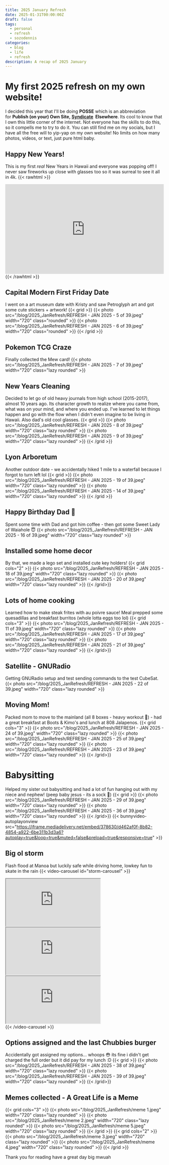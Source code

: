 ```yaml
---
title: 2025 January Refresh
date: 2025-01-31T00:00:00Z
draft: false
tags:
  - personal
  - refresh
  - sozodennis
categories:
  - blog
  - life
  - refresh
description: A recap of 2025 January
---
```

# My first 2025 refresh on my own website!
I decided this year that I'll be doing **POSSE** which is an abbreviation for **Publish (on your) Own Site, [Syndicate](https://indieweb.org/Category:syndication "Category:syndication")  Elsewhere**. Its cool to know that I own this little corner of the internet. Not everyone has the skills to do this, so it compells me to try to do it. You can still find me on my socials, but I have all the free will to yip-yap on my own website! No limits on how many photos, videos, or text, just pure html baby.

## Happy New Years!
This is my first _real_ New Years in Hawaii and everyone was popping off! I never saw fireworks up close with glasses too so it was surreal to see it all in 4k.
{{< rawhtml >}}
<div style="position:relative;padding-top:56.25%;"><iframe src="https://iframe.mediadelivery.net/embed/378630/a178919a-e7be-4863-8f17-df2765825f57?autoplay=true&loop=false&muted=false&preload=true&responsive=true" loading="lazy" style="border:0;position:absolute;top:0;height:100%;width:100%;" allow="accelerometer;gyroscope;autoplay;encrypted-media;picture-in-picture;" allowfullscreen="true"></iframe></div>
{{< /rawhtml >}}

## Capital Modern First Friday Date
I went on a art museum date with Kristy and saw Petroglyph art and got some cute stickers + artwork!
{{< grid >}}
{{< photo src="/blog/2025_JanRefresh/REFRESH - JAN 2025 - 5 of 39.jpeg" width="720" class="rounded" >}}
{{< photo src="/blog/2025_JanRefresh/REFRESH - JAN 2025 - 6 of 39.jpeg" width="720" class="rounded" >}}
{{< /grid >}}

## Pokemon TCG Craze
Finally collected the Mew card!
{{< photo src="/blog/2025_JanRefresh/REFRESH - JAN 2025 - 7 of 39.jpeg" width="720" class="lazy rounded" >}}

## New Years Cleaning
Decided to let go of old heavy journals from high school (2015-2017), almost 10 years ago. Its character growth to realize where you came from, what was on your mind, and where you ended up. I've learned to let things happen and go with the flow when I didn't even imagine to be living in Hawaii. Also dad's old cool glasses.
{{< grid >}}
{{< photo src="/blog/2025_JanRefresh/REFRESH - JAN 2025 - 8 of 39.jpeg" width="720" class="lazy rounded" >}}
{{< photo src="/blog/2025_JanRefresh/REFRESH - JAN 2025 - 9 of 39.jpeg" width="720" class="lazy rounded" >}}
{{< /grid >}}

## Lyon Arboretum
Another outdoor date - we accidentally hiked 1 mile to a waterfall because I forgot to turn left lol
{{< grid >}}
{{< photo src="/blog/2025_JanRefresh/REFRESH - JAN 2025 - 19 of 39.jpeg" width="720" class="lazy rounded" >}}
{{< photo src="/blog/2025_JanRefresh/REFRESH - JAN 2025 - 14 of 39.jpeg" width="720" class="lazy rounded" >}}
{{< /grid >}}

## Happy Birthday Dad 🤍
Spent some time with Dad and got him coffee - then got some Sweet Lady of Waiahole 😇
{{< photo src="/blog/2025_JanRefresh/REFRESH - JAN 2025 - 16 of 39.jpeg" width="720" class="lazy rounded" >}}

## Installed some home decor
By that, we made a lego set and installed cute key holders!
{{< grid cols="2" >}}
{{< photo src="/blog/2025_JanRefresh/REFRESH - JAN 2025 - 18 of 39.jpeg" width="720" class="lazy rounded" >}}
{{< photo src="/blog/2025_JanRefresh/REFRESH - JAN 2025 - 20 of 39.jpeg" width="720" class="lazy rounded" >}}
{{< /grid>}}

## Lots of home cooking
Learned how to make steak frites with au poivre sauce! Meal prepped some quesadillas and breakfast burritos (whole lotta eggs too lol)
{{< grid cols="3" >}}
{{< photo src="/blog/2025_JanRefresh/REFRESH - JAN 2025 - 11 of 39.jpeg" width="720" class="lazy rounded" >}}
{{< photo src="/blog/2025_JanRefresh/REFRESH - JAN 2025 - 17 of 39.jpeg" width="720" class="lazy rounded" >}}
{{< photo src="/blog/2025_JanRefresh/REFRESH - JAN 2025 - 21 of 39.jpeg" width="720" class="lazy rounded" >}}
{{< /grid>}}

## Satellite - GNURadio
Getting GNURadio setup and test sending commands to the test CubeSat.
{{< photo src="/blog/2025_JanRefresh/REFRESH - JAN 2025 - 22 of 39.jpeg" width="720" class="lazy rounded" >}}

## Moving Mom!
Packed mom to move to the mainland (all 8 boxes - heavy workout 😤) - had a great breakfast at Boots & Kimo's and lunch at 808 Jalapenos.
{{< grid cols="3" >}}
{{< photo src="/blog/2025_JanRefresh/REFRESH - JAN 2025 - 24 of 39.jpeg" width="720" class="lazy rounded" >}}
{{< photo src="/blog/2025_JanRefresh/REFRESH - JAN 2025 - 25 of 39.jpeg" width="720" class="lazy rounded" >}}
{{< photo src="/blog/2025_JanRefresh/REFRESH - JAN 2025 - 23 of 39.jpeg" width="720" class="lazy rounded" >}}
{{< /grid>}}

# Babysitting
Helped my sister out babysitting and had a lot of fun hanging out with my niece and nephew! (peep baby jesus - its a sock 👶)
{{< grid >}}
{{< photo src="/blog/2025_JanRefresh/REFRESH - JAN 2025 - 29 of 39.jpeg" width="720" class="lazy rounded" >}}
{{< photo src="/blog/2025_JanRefresh/REFRESH - JAN 2025 - 36 of 39.jpeg" width="720" class="lazy rounded" >}}
{{< /grid>}}
{{< bunnyvideo-autoplayonview src="https://iframe.mediadelivery.net/embed/378630/d462af0f-8b82-4854-a922-6be311b3d3a6?autoplay=true&loop=true&muted=false&preload=true&responsive=true" >}}

## Big ol storm
Flash flood at Manoa but luckily safe while driving home, lowkey fun to skate in the rain
{{< video-carousel id="storm-carousel" >}}
<div><iframe src="https://iframe.mediadelivery.net/embed/378630/c22726d6-259c-4093-be36-cc5dbce09531?autoplay=true&loop=true&muted=true&preload=true&responsive=true" loading="lazy" allow="accelerometer;gyroscope;autoplay;encrypted-media;picture-in-picture;" allowfullscreen="true"></iframe></div>
<div><iframe src="https://iframe.mediadelivery.net/embed/378630/6995dca6-f090-4150-98d3-5672fc7446c2?autoplay=true&loop=true&muted=true&preload=true&responsive=true" loading="lazy" allow="accelerometer;gyroscope;autoplay;encrypted-media;picture-in-picture;" allowfullscreen="true"></iframe></div>
<div><iframe src="https://iframe.mediadelivery.net/embed/378630/d4beb167-80a0-4ff6-9be9-c19eb2eac724?autoplay=true&loop=true&muted=true&preload=true&responsive=true" loading="lazy" allow="accelerometer;gyroscope;autoplay;encrypted-media;picture-in-picture;" allowfullscreen="true"></iframe></div>
{{< /video-carousel >}}

## Options assigned and the last Chubbies burger
Accidentally got assigned my options... whoops 😳 its fine i didn't get charged the full order but it did pay for my lunch :D
{{< grid >}}
{{< photo src="/blog/2025_JanRefresh/REFRESH - JAN 2025 - 38 of 39.jpeg" width="720" class="lazy rounded" >}}
{{< photo src="/blog/2025_JanRefresh/REFRESH - JAN 2025 - 39 of 39.jpeg" width="720" class="lazy rounded" >}}
{{< /grid>}}

## Memes collected - A Great Life is a Meme
{{< grid cols="3" >}}
{{< photo src="/blog/2025_JanRefresh/meme 1.jpeg" width="720" class="lazy rounded" >}}
{{< photo src="/blog/2025_JanRefresh/meme 2.jpeg" width="720" class="lazy rounded" >}}
{{< photo src="/blog/2025_JanRefresh/meme 5.jpeg" width="720" class="lazy rounded" >}}
{{< /grid >}}
{{< grid cols="2" >}}
{{< photo src="/blog/2025_JanRefresh/meme 3.jpeg" width="720" class="lazy rounded" >}}
{{< photo src="/blog/2025_JanRefresh/meme 4.jpeg" width="720" class="lazy rounded" >}}
{{< /grid >}}

Thank you for reading have a great day big mwuah
